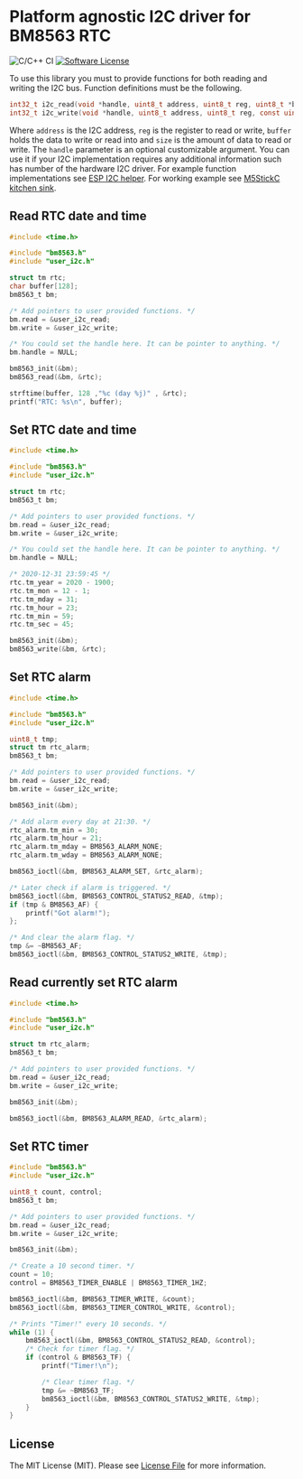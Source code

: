 # Platform agnostic I2C driver for BM8563 RTC

![C/C++ CI](https://github.com/tuupola/bm8563/workflows/C/C++%20CI/badge.svg)
[![Software License](https://img.shields.io/badge/license-MIT-brightgreen.svg?style=flat-square)](LICENSE.md)

To use this library you must to provide functions for both reading and writing the I2C bus. Function definitions must be the following.

```c
int32_t i2c_read(void *handle, uint8_t address, uint8_t reg, uint8_t *buffer, uint16_t size);
int32_t i2c_write(void *handle, uint8_t address, uint8_t reg, const uint8_t *buffer, uint16_t size);
```

Where `address` is the I2C address, `reg` is the register to read or write, `buffer` holds the data to write or read into and `size` is the amount of data to read or write. The `handle` parameter is an optional customizable argument. You can use it if your I2C implementation requires any additional information such has number of the hardware I2C driver. For example function implementations see [ESP I2C helper](https://github.com/tuupola/esp_i2c_helper). For working example see [M5StickC kitchen sink](https://github.com/tuupola/esp_m5stick).

## Read RTC date and time

```c
#include <time.h>

#include "bm8563.h"
#include "user_i2c.h"

struct tm rtc;
char buffer[128];
bm8563_t bm;

/* Add pointers to user provided functions. */
bm.read = &user_i2c_read;
bm.write = &user_i2c_write;

/* You could set the handle here. It can be pointer to anything. */
bm.handle = NULL;

bm8563_init(&bm);
bm8563_read(&bm, &rtc);

strftime(buffer, 128 ,"%c (day %j)" , &rtc);
printf("RTC: %s\n", buffer);

```

## Set RTC date and time

```c
#include <time.h>

#include "bm8563.h"
#include "user_i2c.h"

struct tm rtc;
bm8563_t bm;

/* Add pointers to user provided functions. */
bm.read = &user_i2c_read;
bm.write = &user_i2c_write;

/* You could set the handle here. It can be pointer to anything. */
bm.handle = NULL;

/* 2020-12-31 23:59:45 */
rtc.tm_year = 2020 - 1900;
rtc.tm_mon = 12 - 1;
rtc.tm_mday = 31;
rtc.tm_hour = 23;
rtc.tm_min = 59;
rtc.tm_sec = 45;

bm8563_init(&bm);
bm8563_write(&bm, &rtc);
```

## Set RTC alarm

```c
#include <time.h>

#include "bm8563.h"
#include "user_i2c.h"

uint8_t tmp;
struct tm rtc_alarm;
bm8563_t bm;

/* Add pointers to user provided functions. */
bm.read = &user_i2c_read;
bm.write = &user_i2c_write;

bm8563_init(&bm);

/* Add alarm every day at 21:30. */
rtc_alarm.tm_min = 30;
rtc_alarm.tm_hour = 21;
rtc_alarm.tm_mday = BM8563_ALARM_NONE;
rtc_alarm.tm_wday = BM8563_ALARM_NONE;

bm8563_ioctl(&bm, BM8563_ALARM_SET, &rtc_alarm);

/* Later check if alarm is triggered. */
bm8563_ioctl(&bm, BM8563_CONTROL_STATUS2_READ, &tmp);
if (tmp & BM8563_AF) {
    printf("Got alarm!");
};

/* And clear the alarm flag. */
tmp &= ~BM8563_AF;
bm8563_ioctl(&bm, BM8563_CONTROL_STATUS2_WRITE, &tmp);
```

## Read currently set RTC alarm

```c
#include <time.h>

#include "bm8563.h"
#include "user_i2c.h"

struct tm rtc_alarm;
bm8563_t bm;

/* Add pointers to user provided functions. */
bm.read = &user_i2c_read;
bm.write = &user_i2c_write;

bm8563_init(&bm);

bm8563_ioctl(&bm, BM8563_ALARM_READ, &rtc_alarm);
```

## Set RTC timer

```c
#include "bm8563.h"
#include "user_i2c.h"

uint8_t count, control;
bm8563_t bm;

/* Add pointers to user provided functions. */
bm.read = &user_i2c_read;
bm.write = &user_i2c_write;

bm8563_init(&bm);

/* Create a 10 second timer. */
count = 10;
control = BM8563_TIMER_ENABLE | BM8563_TIMER_1HZ;

bm8563_ioctl(&bm, BM8563_TIMER_WRITE, &count);
bm8563_ioctl(&bm, BM8563_TIMER_CONTROL_WRITE, &control);

/* Prints "Timer!" every 10 seconds. */
while (1) {
    bm8563_ioctl(&bm, BM8563_CONTROL_STATUS2_READ, &control);
    /* Check for timer flag. */
    if (control & BM8563_TF) {
        printf("Timer!\n");

        /* Clear timer flag. */
        tmp &= ~BM8563_TF;
        bm8563_ioctl(&bm, BM8563_CONTROL_STATUS2_WRITE, &tmp);
    }
}

```


## License

The MIT License (MIT). Please see [License File](LICENSE.txt) for more information.